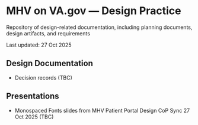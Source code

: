 # MHV on VA.gov — Design Practice
Repository of design-related documentation, including planning documents, design artifacts, and requirements

Last updated: 27 Oct 2025

## Design Documentation

- Decision records (TBC)

## Presentations

- Monospaced Fonts slides from MHV Patient Portal Design CoP Sync 27 Oct 2025 (TBC)
